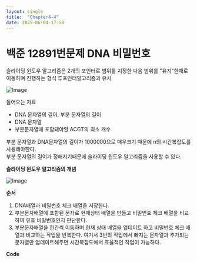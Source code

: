 ```yaml
---
layout: single
title:  "Chapter4-4"
date: 2025-06-04-17:58 
---
```


# 백준 12891번문제 DNA 비밀번호

슬라이딩 윈도우 알고리즘은 2개의 포인터로 범위를 지정한 다음 범위를 "유지"한채로 이동하며 진행하는 형식 투포인터알고리즘과 유사

![Image](https://github.com/user-attachments/assets/e0a81172-689e-4da3-9cf4-8411435a68da)

들어오는 자료
- DNA 문자열의 길이, 부분 문자열의 길이
- DNA 문자열
- 부분문자열에 포함돼야할 ACGT의 최소 개수

부분 문자열과 DNA문자열의 길이가 1000000으로 매우크기 때문에 n의 시간복잡도를 사용해야한다.  
부분 문자열의 길이가 정해지기때문에 슬라이딩 윈도우 알고리즘을 사용할 수 있다.  

**슬라이딩 윈도우 알고리즘의 개념**

![Image](https://github.com/user-attachments/assets/70ebff26-3cb0-40dc-b523-bae12ef493a5)

**순서**
1. DNA배열과 비밀번호 체크 배열을 저장한다.
2. 부분문자배열에 포함된 문자로 현재상태 배열을 만들고 비밀번호 체크 배열을 비교하여 유효 비밀번호인지 판단한다.
3. 부분문자배열을 한칸씩 이동하며 현재 상태 배열을 업데이트 하고 비밀번호 체크 배열과 비교하는 작업을 반복한다.
여기서 3번의 작업에서 빠지는 문자열과 추가되는 문자열만 업데이트해주면 시간복잡도에서 효율적인 작업이 가능하다.

**Code**
```java






